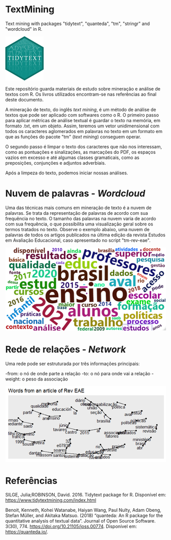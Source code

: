 # TextMining
Text mining with packages "tidytext", "quanteda", "tm", "stringr" and "wordcloud" in R.

<a href="https://github.com/juliasilge/tidytext"><img src="https://github.com/victorgalcantara/TextMining/blob/main/assets/logo-tidytext.png?raw=true"/></a>

Este repositório guarda materiais de estudo sobre mineração e análise de textos com R. Os livros utilizados encontram-se nas referências ao final deste documento.

A mineração de texto, do inglês _text mining_, é um método de análise de textos que pode ser aplicado com softwares como o R. O primeiro passo para aplicar métricas de análise textual é guardar o texto na memória, em formato .txt, em um objeto. Assim, teremos um vetor unidimensional com todos os caracteres aglomerados em palavras no texto em um formato em que as funções do pacote "tm" (_text mining_) conseguem operar.

O segundo passo é limpar o texto dos caracteres que não nos interessam, como as pontuações e sinalizações, as marcações do PDF, os espaços vazios em excesso e até algumas classes gramaticais, como as preposições, conjunções e adjuntos adverbiais.

Após a limpeza do texto, podemos iniciar nossas análises.

# Nuvem de palavras - _Wordcloud_

Uma das técnicas mais comuns em mineração de texto é a nuvem de palavras. Se trata da representação de palavras de acordo com sua frequência no texto. O tamanho das palavras na nuvem varia de acordo com sua frequência, o que possibilita uma visualização geral sobre os termos tratados no texto. Observe o exemplo abaixo, uma nuvem de palavras de todos os artigos publicados na última edição da revista Estudos em Avaliação Educacional, caso apresentado no script "tm-rev-eae".

<a href="https://github.com/victorgalcantara/TextMining/blob/main/assets/wordcloud-top100w.html"><img src="https://github.com/victorgalcantara/TextMining/blob/main/assets/wordcloud-top100w.png"/></a>

# Rede de relações - _Network_

Uma rede pode ser estruturada por três informações principais:

-from: o nó de onde parte a relação
-to: o nó para onde vai a relação
-weight: o peso da associação

<img src="https://github.com/victorgalcantara/TextMining/blob/main/assets/network.png"/>

# Referências

SILGE, Julia;ROBINSON, David. 2016. Tidytext package for R. Disponível em: https://www.tidytextmining.com/index.html

Benoit, Kenneth, Kohei Watanabe, Haiyan Wang, Paul Nulty, Adam Obeng, Stefan Müller, and Akitaka Matsuo. (2018) “quanteda: An R package for the quantitative analysis of textual data”. Journal of Open Source Software. 3(30), 774. https://doi.org/10.21105/joss.00774. Disponível em: https://quanteda.io/.

